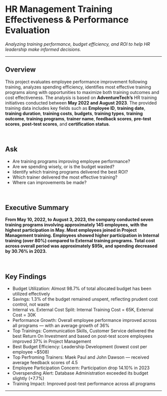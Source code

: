 # HR Management Training Effectiveness & Performance Evaluation  
_Analyzing training performance, budget efficiency, and ROI to help HR leadership make informed decisions._


---

## Overview


This project evaluates employee performance improvement following training, analyzes spending efficiency, identifies most effective training programs along with opportunities to maximize both training outcomes and cost effectiveness. The analysis is based on **AdventureTech’s** HR training initiatives conducted between **May 2022 and August 2023**. The provided training data includes key fields such as **Employee ID**, **training date**, **training duration**, **training costs**, **budgets**, **training types**, **training outcome**, **training programs**, **trainer name**, **feedback scores**, **pre-test scores**, **post-test scores**, and **certification status**. 

<br>


<h2><a class="anchor" id="ask1"></a>Ask</h2>

- Are training programs improving employee performance?
- Are we spending wisely, or is the budget wasted?
- Identify which training programs delivered the best ROI?
- Which trainer delivered the most effective training?
- Where can improvements be made?



<br>


<h2><a class="anchor" id="ask1"></a>Executive Summary</h2>

**From May 10, 2022, to August 3, 2023, the company conducted seven training programs involving approximately 145 employees, with the highest participation in May. Most employees joined in Project Management training. Employees showed higher participation in Internal training (over 80%) compared to External training programs. Total cost across overall period was approximately $95k, and spending decreased by 30.76% in 2023.**




<br>


<h2><a class="anchor" id="ask1"></a>Key Findings</h2>

- Budget Utilization: Almost 98.7% of total allocated budget has been utilized effectively
- Savings: 1.3% of the budget remained unspent, reflecting prudent cost control, not waste
- Internal vs. External Cost Split: Internal Training Cost = 65K, External Cost = 30K
- Performance Growth: Overall employee performance improved across all programs — with an average growth of 36%
- Top Trainings: Communication Skills, Customer Service delivered the best Return On Investment and based on post-test score employees improved 37% in Project Management 
- Best Budget Efficiency: Leadership Development (lowest cost per employee ~$508)
- Top Perfroming Trainers: Maek Paul and John Dawson — received average feedback scores of 4.5
- Employee Participation Concern: Participation drop 14.10% in 2023
- Overspending Alert: Database Administration exceeded its budget slightly (+7.7%)
- Training Impact: Improved post-test performance across all programs


___
